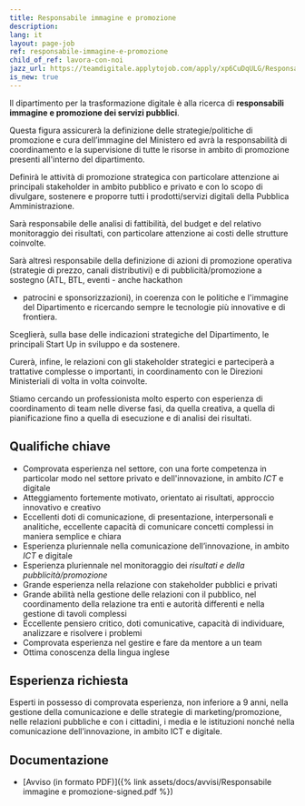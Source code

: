 ```yaml
---
title: Responsabile immagine e promozione
description:
lang: it
layout: page-job
ref: responsabile-immagine-e-promozione
child_of_ref: lavora-con-noi
jazz_url: https://teamdigitale.applytojob.com/apply/xp6CuDqULG/Responsabile-Immagine-E-Promozione.html
is_new: true
---
```


Il dipartimento per la trasformazione digitale è alla ricerca di
**responsabili immagine e promozione dei servizi pubblici**.

Questa figura assicurerà la definizione delle strategie/politiche di
promozione e cura dell’immagine del Ministero ed avrà la responsabilità
di coordinamento e la supervisione di tutte le risorse in ambito di
promozione presenti all'interno del dipartimento.

Definirà le attività di promozione strategica con particolare attenzione
ai principali stakeholder in ambito pubblico e privato e con lo scopo di
divulgare, sostenere e proporre tutti i prodotti/servizi digitali della
Pubblica Amministrazione.

Sarà responsabile delle analisi di fattibilità, del budget e del
relativo monitoraggio dei risultati, con particolare attenzione ai costi
delle strutture coinvolte.

Sarà altresì responsabile della definizione di azioni di promozione
operativa (strategie di prezzo, canali distributivi) e di
pubblicità/promozione a sostegno (ATL, BTL, eventi - anche hackathon
- patrocini e sponsorizzazioni), in coerenza con le politiche e
l'immagine del Dipartimento e ricercando sempre le tecnologie più
innovative e di frontiera.

Sceglierà, sulla base delle indicazioni strategiche del Dipartimento, le
principali Start Up in sviluppo e da sostenere.

Curerà, infine, le relazioni con gli stakeholder strategici e
parteciperà a trattative complesse o importanti, in coordinamento con le
Direzioni Ministeriali di volta in volta coinvolte.

Stiamo cercando un professionista molto esperto con esperienza di
coordinamento di team nelle diverse fasi, da quella creativa, a quella
di pianificazione fino a quella di esecuzione e di analisi dei
risultati.

## Qualifiche chiave

-   Comprovata esperienza nel settore, con una forte competenza in
    particolar modo nel settore privato e dell'innovazione, in ambito
    *ICT* e digitale
-   Atteggiamento fortemente motivato, orientato ai risultati, approccio
    innovativo e creativo
-   Eccellenti doti di comunicazione, di presentazione, interpersonali e
    analitiche, eccellente capacità di comunicare concetti complessi in
    maniera semplice e chiara
-   Esperienza pluriennale nella comunicazione dell’innovazione, in
    ambito *ICT* e digitale
-   Esperienza pluriennale nel monitoraggio dei *risultati e della
    pubblicità/promozione*
-   Grande esperienza nella relazione con stakeholder pubblici e privati
-   Grande abilità nella gestione delle relazioni con il pubblico, nel
    coordinamento della relazione tra enti e autorità differenti e nella
    gestione di tavoli complessi
-   Eccellente pensiero critico, doti comunicative, capacità di
    individuare, analizzare e risolvere i problemi
-   Comprovata esperienza nel gestire e fare da mentore a un team
-   Ottima conoscenza della lingua inglese

## Esperienza richiesta

Esperti in possesso di comprovata esperienza, non inferiore a 9 anni, nella gestione della
comunicazione e delle strategie di marketing/promozione, nelle relazioni pubbliche e con i
cittadini, i media e le istituzioni nonché nella comunicazione dell’innovazione, in ambito ICT
e digitale.

## Documentazione

- [Avviso (in formato PDF)]({% link assets/docs/avvisi/Responsabile immagine e promozione-signed.pdf %})
